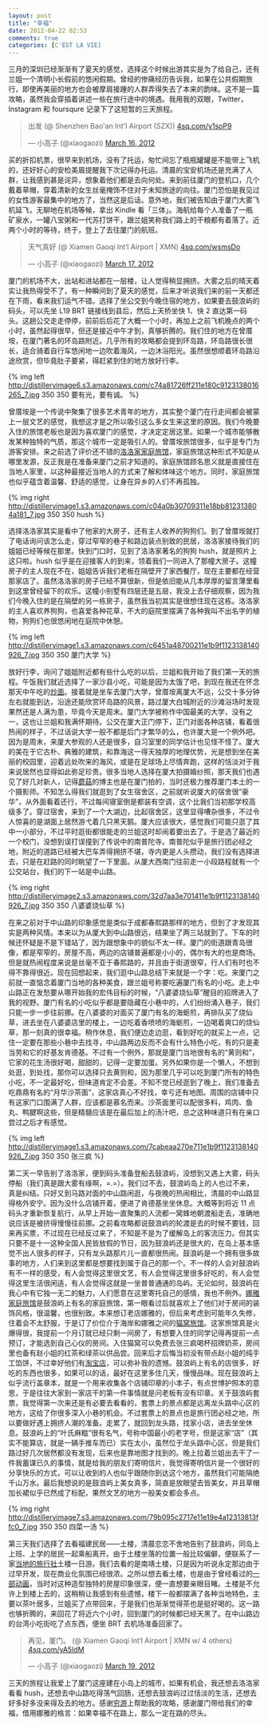 ```yaml
---
layout: post
title: "幸福"
date: 2012-04-22 02:53
comments: true
categories: [C'EST LA VIE]
---
```


三月的深圳已经渐渐有了夏天的感觉，选择这个时候出游其实是为了给自己，还有兰姐一个清明小长假前的悠闲假期。曾经的惨痛经历告诉我，如果在公共假期旅行，即使再美丽的地方也会被摩肩接踵的人群弄得失去了本来的韵味。这不是一篇攻略，虽然我会穿插着讲述一些在旅行途中的境遇。我用我的双眼，Twitter，Instagram 和 foursqure 记录下了这短暂的三天旅程。

<!-- more -->

<blockquote class="twitter-tweet tw-align-center"><p>出发 (@ Shenzhen Bao'an Int'l Airport (SZX)) <a href="http://t.co/TBiYXdRI" title="http://4sq.com/y1soP9">4sq.com/y1soP9</a></p>&mdash; 小高子 (@xiaogaozi) <a href="https://twitter.com/xiaogaozi/status/180795817618178048" data-datetime="2012-03-16T23:20:56+00:00">March 16, 2012</a></blockquote>
<script src="//platform.twitter.com/widgets.js" charset="utf-8"></script>

买的折扣机票，很早来到机场，没有了托运，匆忙间忘了瓶瓶罐罐是不能带上飞机的，还好好心的安检美眉提醒我下次记得办托运。清晨的宝安机场还是充满了人群，让我感到甚是诧异，想象着他们都是去向何处。来到前往厦门的登机口，几个戴着草帽，穿着清新的女生丝毫掩饰不住对于未知旅途的向往。厦门恐怕是我见过的女性游客最集中的地方了，当然这是后话。意外地，我们被告知由于厦门大雾飞机延飞，无聊地在机场等候，拿出 Kindle 看「三体」。海航给每个人准备了一瓶矿泉水，一罐八宝粥和一代苏打饼干，跟兰姐笑称我们路上的干粮都有着落了。近两个小时的等待，终于，登上了去往厦门的航班。

<blockquote class="twitter-tweet tw-align-center"><p>天气真好 (@ Xiamen Gaoqi Int‘l Airport | XMN) <a href="http://t.co/gmJS3kWh" title="http://4sq.com/wsmsDo">4sq.com/wsmsDo</a></p>&mdash; 小高子 (@xiaogaozi) <a href="https://twitter.com/xiaogaozi/status/180858836280811521" data-datetime="2012-03-17T03:31:21+00:00">March 17, 2012</a></blockquote>
<script src="//platform.twitter.com/widgets.js" charset="utf-8"></script>

厦门的机场不大，出站和进站都在一层楼，让人觉得稍显拥挤。大雾之后的晴天着实让我热得受不了，有一种瞬间到了夏天的感觉，后来才听说我们来的前一天都还在下雨，看来我们运气不错。选择了坐公交到今晚住宿的地方，如果要去鼓浪屿的码头，可以先坐 L19 BRT 链接线到县后，然后上天桥坐快 1、快 2 直达第一码头。这趟公交走走停停，前前后后花了大概一个小时，再加上之前飞机晚点的两个小时，虽然起得很早，但还是接近中午才到，真够折腾的。我们住的地方在曾厝垵，在厦门著名的环岛路附近。几乎所有的攻略都会提到环岛路，环岛路很长很长，适合骑着自行车悠闲地一边吹着海风，一边沐浴阳光。虽然很想顺着环岛路沿途欣赏，但毕竟肚子要紧，得赶紧到住的地方放好行李。

{% img left http://distilleryimage6.s3.amazonaws.com/c74a81726ff211e180c9123138016265_7.jpg 350 350 要有光，要有诚。 %}

曾厝垵是一个传说中聚集了很多艺术青年的地方，其实整个厦门在行走间都会被蒙上一层文艺的感觉，我想这才是之所以吸引这么多女生来这里的原因。我们今晚要入住的旅馆老板也是因为喜欢厦门的感觉，才决定定居这里。如果一个城市能够散发某种独特的气质，那这个城市一定是吸引人的。曾厝垵旅馆很多，似乎是专门为游客安排。来之前选了评价还不错的[洛洛家家庭旅馆](http://www.douban.com/group/NorNorHouse/)，家庭旅馆这种形式不知是从哪里发源，反正我是在准备来厦门之前才知道的。家庭旅馆顾名思义就是直接住在当地人家里，以这种最接近当地人的方式来了解和体味这个地方。同时，家庭旅馆也似乎蕴含着温馨、舒适的感觉，让身在异乡的人们不再孤独。

{% img right http://distilleryimage1.s3.amazonaws.com/c04a0b30709311e18bb812313804a181_7.jpg 350 350 hush %}

选择洛洛家其实是看中了他家的大房子，还有主人收养的狗狗们。到了曾厝垵就打了电话询问该怎么走，穿过窄窄的巷子和路边装点别致的民居，洛洛家接待我们的姐姐已经等候在那里。快到门口时，见到了洛洛家著名的狗狗 hush，就是照片上这只啦。hush 似乎是在迎接客人的到来，领着我们一同进入了那幢大房子。这幢房子的主人现在不在，姐姐告诉我们老板在隔壁开了家西餐厅，现在主要都在经营那家店了。虽然洛洛家的房子已经不算很新，但是依旧能从几本厚厚的留言薄里看到这里曾经留下的欢乐。这幢小别墅有四层还是五层，我没上去仔细观察，因为我们今晚入住的是在隔壁的另一栋房子，虽然我当初其实是很想住现在这栋。洛洛家的主人喜欢养狗狗，也喜爱各种花草，不大的庭院里摆满了各种我叫不出名字的植物，狗狗们也很悠闲地在庭院中休憩。

{% img left http://distilleryimage1.s3.amazonaws.com/c6451a48700211e1b9f1123138140926_7.jpg 350 350 厦门大学 %}

放好行李，询问了姐姐附近都有些什么吃的以后，兰姐和我开始了我们第一天的旅程。午饭我们就近选择了一家沙县小吃，可能是因为太饿了吧，到现在我还在怀念那天中午吃的[炒面](http://instagr.am/p/IQ0q0TrZ1U/)。接着就是坐车去厦门大学，曾厝垵离厦大不远，公交十多分钟左右就能到达，沿途还能欣赏环岛路的风景，路过厦大白城附近的沙滩浴场时发现果然还是人满为患，毕竟今天是周末。厦门大学被称作中国最美的大学，没有之一，这也让兰姐和我满怀期待。公交在厦大正门停下，正门对面各种店铺，看着很热闹的样子，不过话说大学一般不都是后门才繁华的么，也许厦大是一个例外吧。因为是周末，来厦大参观的人还是很多，自习室里的同学估计也见怪不怪了。厦大的美在于它古朴、典雅的建筑，和靠海这一得天独厚的地理优势，光是想到坐在美丽的校园里，迎着远处吹来的海风，或是在足球场上尽情奔跑，这样的恬淡对于我来说居然也显得如此弥足珍贵。很多当地人选择在厦大拍摄婚纱照，那天我们也遇见了好几对新人，记得[蘑菇](http://mooogu.cn/blog/)的博主也是在厦门拍的，当时还极力推荐厦门本土的一个摄影师。不知怎么得我们就逛到了女生宿舍区，之前就听说厦大的宿舍很“豪华”，从外面看着还行，不过每间寝室倒是都装有空调，这个比我们当初那学校高级多了。穿过宿舍，来到了一个大湖边，比起宿舍区，这里显得嘈杂很多，不过令人惊喜的是湖面上居然游弋着几只黑天鹅。厦大应该很大，感觉我们可能只逛了其中一小部分，不过平时逛街都很能走的兰姐这时却闹着要出去了。于是选了最近的一个校门，没想到误打误撞到了传说中的南普陀寺。南普陀似乎是旅行团必经之地，附近的道路已经被大巴车弄得拥挤不堪，寺内更是人头攒动，我们没有选择进去，只是在赶路的同时眺望了一下里面。从厦大西南门往前走一小段路程就有一个公交站台，我们的下一站是中山路。

{% img right http://distilleryimage2.s3.amazonaws.com/32d7aa3e701411e1b9f1123138140926_7.jpg 350 350 八婆婆烧仙草 %}

在来之前对于中山路的印象感觉是类似于成都春熙路那样的地方，但到了才发现其实是两种风情。本来以为从厦大到中山路很远，结果坐了两三站就到了。下车的时候还怀疑是不是下错站了，因为跟想象中的貌似不太一样。厦门的街道跟青岛很像，都是窄窄的，房屋不高，两边的店铺普遍都是小小的，偶尔有大的也是商场。但是就热闹程度来说是丝毫不亚于春熙路的，并且由于街道很窄，行人们有时也不得不靠得很近。现在回想起来，我们逛中山路总结下来就是一个字：吃。来厦门之前就一直惦念着厦门当地的各种美食，跟兰姐号称要吃遍厦门有名的小吃。走上中山路正在发愁要从哪开始我的宏伟目标的时候，“八婆婆烧仙草”醒目的招牌进入了我的视野。厦门有名的小吃似乎都是要隐藏在小巷中的，人们纷纷涌入巷子，我们只能一步一步往前挪。在八婆婆的对面买了厦门有名的海蛎煎，再排队买了烧仙草，进去坐在八婆婆店里的楼上，一边吃着香喷喷的海蛎煎，一边喝着爽口的烧仙草，那一刻真的很幸福。稍作休息，我们便边走边逛，看到好吃的就买上一点，记住一定要在那些小巷中去找寻，中山路两边反而不会有什么特色小吃，有的只是麦当劳和它的好基友肯德基。不过有一个例外，那就是厦门当地很有名的“黄则和”，它家的花生汤很好喝，甜甜的，记得一定要加蛋。另外如果你是一个懒人，不想到处逛，到处找，那你可以选择只去黄则和，因为那里几乎可以吃到厦门所有的特色小吃，不一定最好吃，但味道肯定不会差。不知不觉已经逛到了晚上，我们准备去吃鼎鼎有名的“月华沙茶面”，这家店真心不好找，幸亏还有地图。周围的店铺中只有这家门口围满了人群，应该都是慕名而来。沙茶面里可以配很多料，鸡肉、鱼丸、鸭腱啊这些，但是精髓应该是在最后加上的汤汁吧，总之这种味道只有在亲口尝过之后才有感觉。

{% img left http://distilleryimage1.s3.amazonaws.com/7cabeaa270e711e1b9f1123138140926_7.jpg 350 350 张三疯 %}

第二天一早告别了洛洛家，便到码头准备登船去鼓浪屿，没想到又遇上大雾，码头停船（我们真是跟大雾有缘啊，=.=）。我们过不去，鼓浪屿岛上的人也过不来，真是纠结。只好又到马路对面的中山路闲逛，与夜晚的热闹相比，清晨的中山路显得格外安宁。因为没什么店铺开着，便进了肯德基坐坐休息。大概等到将近 11 点码头才重新恢复航行，从早上开始一直聚集的人流都一窝蜂地朝渡船走去，准确地说应该是被挤得慢慢往前挪。之前看攻略都说鼓浪屿的轮渡是去的时候不要钱，回来再买票，不过现在已经反过来了，不知是不是为了缓解岛上的客流压力。但其实只要不是十一这种全国人民皆放假的节日，因为鼓浪屿还是很大的，在岛上基本感觉不出人很多的样子，只有龙头路那片儿一直都很热闹。鼓浪屿是一个拥有很多故事的地方，人们来到这里都是想要找到属于自己的那一个。不一样的人会对鼓浪屿有不一样的感受，有人会觉得这里很文艺，有人会觉得这里很多好吃的，有人会觉得这里生活很闲适，有人会觉得这就是一坐普普通通的岛屿。无论如何，鼓浪屿在我心中有它独一无二的魅力，人们愿意在这里寄托自己的感情，我也不例外。[娜雅家庭旅馆](http://www.naya-hotel.com/)是鼓浪屿上有名的家庭旅馆，第一眼看过后就喜欢上了他们对于房间的装饰风格，很温馨，也很别致。本来想订老店娜雅的，但后来考虑到可能年久失修，住着会不太舒服，于是订了价位介于海岸和娜雅之间的[猫窝旅馆](http://www.naya-hotel.com/2009/F-1.htm)。这家旅馆真是火爆得很，我提前一个月订就已经只剩一间房了，有想要入住的同学记得再提前一点预订，才能选到自己心仪的房间。入住猫窝可以免费去张三疯喝杯招牌奶茶，房间里也备有赵小姐的红茶和绿茶以供品尝。回来后才后悔当初没有带点赵小姐的纯手工馅饼，不过幸好他们有[淘宝店](http://gulangyumisszhao.taobao.com/)，可以弥补我的遗憾。鼓浪屿上有名的店很多，好吃的东西也很多，如果可以的话，最好在这里多住几天，慢慢品味。现在鼓浪屿上似乎流行盖章本，就是一个用来收集各个店铺印章的小本子，有点世博护照本的意思，于是往往大家到一家店干的第一件事情就是问老板有没有印章。关于鼓浪屿套票，我觉得第一次来还是有必要去看看的，套票上的景点都是远离龙头路中心区的地方，这给了你很多深入小巷的机会。不过套票上的景点也是旅行团必经之地，所以要做好遇上拥挤人潮的准备。走累了，就回到龙头路，找家小店，进去坐坐休息。鼓浪屿上的“叶氏麻糍”很有名气，号称中国最小的老字号，但是这家“店”（其实不能算店，就是一辆手推车而已）实在太小，虽然位于龙头路中心区，但是我们路过好几次居然都没有发现，后来也是靠地图才找到的。晚上拉着兰姐出去干了一件我蓄谋已久的事情，就是给我的朋友们寄明信片，我觉得寄明信片是一个很好的分享快乐的方式，可以让收到的人也似乎跟随你到达这个地方，虽然我们可能隔绝千山万水。最后我想说的是鼓浪屿上美女真多，简直是放眼望去皆美女，并且草帽加长裙似乎已然成了标配，果然文艺的地方一般美女都会多点。

{% img right http://distilleryimage7.s3.amazonaws.com/79b095c2717e11e19e4a12313813ffc0_7.jpg 350 350 四菜一汤 %}

第三天我们选择了去看福建民居——土楼，清晨恋恋不舍地告别了鼓浪屿，同岛上上班、上学的居民一起乘船离开。由于土楼坐落的位置一般比较偏僻，便联系了一家[当地的旅行社](http://www.fujiantulou.com/)土楼一日游。我们去看的是南靖土楼，只是因为听说永定那边由于过早开发，现在商业化氛围已经很浓。之所以想去看土楼，也是由于曾经看过的[一部动画](http://www.xxbt.com/dahai)，当时对这种造型独特的房屋印象很深，便一直想要亲眼目睹。土楼是不允许上到楼上去的，这稍稍让我感到有些遗憾，楼下一般都摆满了各种当地特色，主要以茶叶居多，兰姐买了点带回来，于是我们也渐渐觉得茶也是挺好喝的。这一路也够折腾的，来回花了将近六个小时，回到厦门的时候都已经天黑了。在中山路边的台湾小吃街吃了点东西，便坐 BRT 去机场准备回家了。

<blockquote class="twitter-tweet tw-align-center"><p>再见，厦门。 (@ Xiamen Gaoqi Int‘l Airport | XMN w/ 4 others) <a href="http://t.co/RjDs9Hws" title="http://4sq.com/yA5ldM">4sq.com/yA5ldM</a></p>&mdash; 小高子 (@xiaogaozi) <a href="https://twitter.com/xiaogaozi/status/181737053917167618" data-datetime="2012-03-19T13:41:04+00:00">March 19, 2012</a></blockquote>
<script src="//platform.twitter.com/widgets.js" charset="utf-8"></script>

三天的旅程让我爱上了厦门这座建在小岛上的城市，如果有机会，我还想去洛洛家看看 hush，还想去中山路吃得荡气回肠，还想去鼓浪屿过过恬淡的生活，还想去好多好多没来得及去的地方。感谢[穷游](http://bbs.qyer.com/)上帮助我的攻略，感谢厦门带给我们的幸福，借用娜雅的格言：如果幸福不在路上，那么一定在路的尽头。

